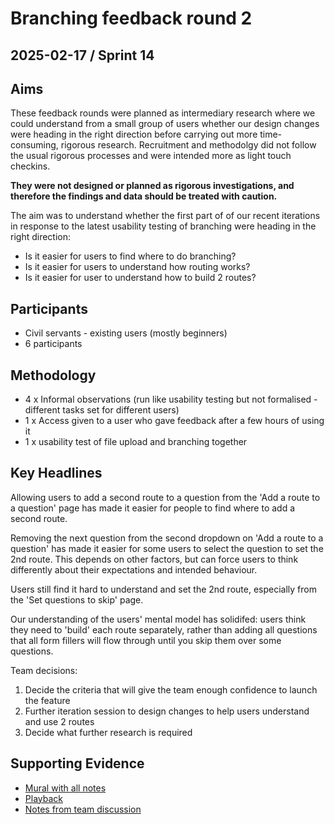 # Branching feedback round 2

## 2025-02-17 / Sprint 14

## Aims
These feedback rounds were planned as intermediary research where we could understand from a small group of users whether our design changes were heading in the right direction before carrying out more time-consuming, rigorous research. Recruitment and methodolgy did not follow the usual rigorous processes and were intended more as light touch checkins.

**They were not designed or planned as rigorous investigations, and therefore the findings and data should be treated with caution.**

The aim was to understand whether the first part of of our recent iterations in response to the latest usability testing of branching were heading in the right direction:
* Is it easier for users to find where to do branching?
* Is it easier for users to understand how routing works?
* Is it easier for user to understand how to build 2 routes?

## Participants
- Civil servants - existing users (mostly beginners)
- 6 participants

## Methodology
- 4 x Informal observations (run like usability testing but not formalised - different tasks set for different users)
- 1 x Access given to a user who gave feedback after a few hours of using it
- 1 x usability test of file upload and branching together

## Key Headlines
Allowing users to add a second route to a question from the 'Add a route to a question' page has made it easier for people to find where to add a second route.

Removing the next question from the second dropdown on 'Add a route to a question' has made it easier for some users to select the question to set the 2nd route. This depends on other factors, but can force users to think differently about their expectations and intended behaviour.

Users still find it hard to understand and set the 2nd route, especially from the 'Set questions to skip' page.

Our understanding of the users' mental model has solidifed: users think they need to 'build' each route separately, rather than adding all questions that all form fillers will flow through until you skip them over some questions.

Team decisions:
1) Decide the criteria that will give the team enough confidence to launch the feature
2) Further iteration session to design changes to help users understand and use 2 routes
3) Decide what further research is required

## Supporting Evidence
- [Mural with all notes](https://app.mural.co/t/gaap0347/m/gaap0347/1738940940485/034a18851b5c49ab12351bfbde86ab1538d5f380?wid=0-1739957579122)
- [Playback](https://drive.google.com/file/d/1PPi1ocLfRFbrlyvSvLefD2lUcQi_99Nz/view?usp=drive_link)
- [Notes from team discussion](https://docs.google.com/document/d/1oD03LU4jyObz_cWQdVDLP3hAPkilo790aCOVTzmj1Bc/edit?usp=drive_link)
